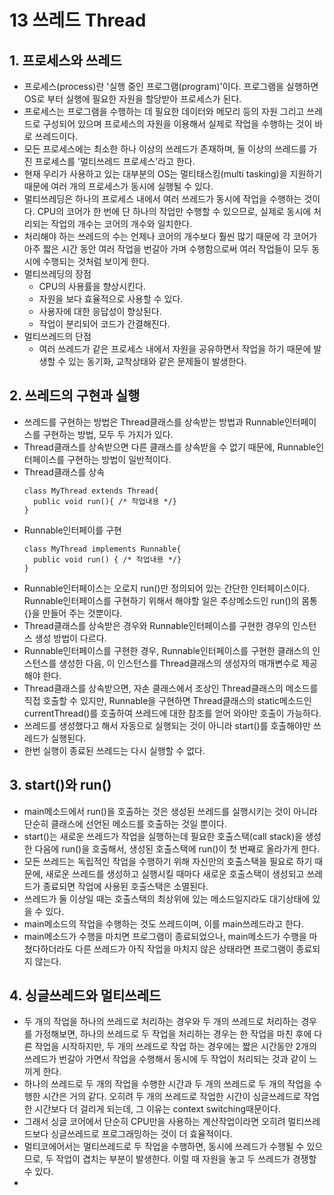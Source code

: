 # 13 쓰레드 Thread

## 1. 프로세스와 쓰레드

+ 프로세스(process)란 '실행 중인 프로그램(program)'이다. 프로그램을 실행하면 OS로 부터 실행에 필요한 자원을 할당받아 프로세스가 된다.
+ 프로세스는 프로그램을 수행하는 데 필요한 데이터와 메모리 등의 자원 그리고 쓰레드로 구성되어 있으며 프로세스의 자원을 이용해서 실제로 작업을 수행하는 것이 바로 쓰레드이다.
+ 모든 프로세스에는 최소한 하나 이상의 쓰레드가 존재하며, 둘 이상의 쓰레드를 가진 프로세스를 '멀티쓰레드 프로세스'라고 한다.
+ 현재 우리가 사용하고 있는 대부분의 OS는 멀티태스킹(multi tasking)을 지원하기 때문에 여러 개의 프로세스가 동시에 실행될 수 있다.
+ 멀티쓰레딩은 하나의 프로세스 내에서 여러 쓰레드가 동시에 작업을 수행하는 것이다. CPU의 코어가 한 번에 단 하나의 작업만 수행할 수 있으므로, 실제로 동시에 처리되는 작업의 개수는 코어의 개수와 일치한다.
+ 처리해야 하는 쓰레드의 수는 언제나 코어의 개수보다 훨씬 많기 때문에 각 코어가 아주 짧은 시간 동안 여러 작업을 번갈아 가며 수행함으로써 여러 작업들이 모두 동시에 수행되는 것처럼 보이게 한다.
+ 멀티쓰레딩의 장점
  + CPU의 사용률을 향상시킨다.
  + 자원을 보다 효율적으로 사용할 수 있다.
  + 사용자에 대한 응답성이 향상된다.
  + 작업이 분리되어 코드가 간결해진다.
+ 멀티쓰레드의 단점
  + 여러 쓰레드가 같은 프로세스 내에서 자원을 공유하면서 작업을 하기 때문에 발생할 수 있는 동기화, 교착상태와 같은 문제들이 발생한다.

   
## 2. 쓰레드의 구현과 실행

+ 쓰레드를 구현하는 방법은 Thread클래스를 상속받는 방법과 Runnable인터페이스를 구현하는 방법, 모두 두 가지가 있다.
+ Thread클래스를 상속받으면 다른 클래스를 상속받을 수 없기 때문에, Runnable인터페이스를 구현하는 방법이 일반적이다.
+ Thread클래스를 상속
  ```
  class MyThread extends Thread{
    public void run(){ /* 작업내용 */}
  }
  ```
+ Runnable인터페이를 구현
  ```
  class MyThread implements Runnable{
    public void run() { /* 작업내용 */}
  }
  ```
+ Runnable인터페이스는 오로지 run()만 정의되어 있는 간단한 인터페이스이다. Runnable인터페이스를 구현하기 위해서 해야할 일은 추상메소드인 run()의 몸통{}을 만들어 주는 것뿐이다.
+ Thread클래스를 상속받은 경우와 Runnable인터페이스를 구현한 경우의 인스턴스 생성 방법이 다르다.
+ Runnable인터페이스를 구현한 경우, Runnable인터페이스를 구현한 클래스의 인스턴스를 생성한 다음, 이 인스턴스를 Thread클래스의 생성자의 매개변수로 제공해야 한다.
+ Thread클래스를 상속받으면, 자손 클래스에서 조상인 Thread클래스의 메소드를 직접 호출할 수 있지만, Runnable을 구현하면 Thread클래스의 static메소드인 currentThread()를 호출하여 쓰레드에 대한 참조를 얻어 와야만 호출이 가능하다.
+ 쓰레드를 생성했다고 해서 자동으로 실행되는 것이 아니라 start()를 호출해야만 쓰레드가 실행된다.
+ 한번 실행이 종료된 쓰레드는 다시 실행할 수 없다.

 
## 3. start()와 run()

+ main메소드에서 run()을 호출하는 것은 생성된 쓰레드를 실행시키는 것이 아니라 단순히 클래스에 선언된 메소드를 호출하는 것일 뿐이다.
+ start()는 새로운 쓰레드가 작업을 실행하는데 필요한 호출스택(call stack)을 생성한 다음에 run()을 호출해서, 생성된 호출스택에 run()이 첫 번째로 올라가게 한다.
+ 모든 쓰레드는 독립적인 작업을 수행하기 위해 자신만의 호출스택을 필요로 하기 때문에, 새로운 쓰레드를 생성하고 실행시킬 때마다 새로운 호출스택이 생성되고 쓰레드가 종료되면 작업에 사용된 호출스택은 소멸된다.
+ 쓰레드가 둘 이상일 때는 호출스택의 최상위에 있는 메소드일지라도 대기상태에 있을 수 있다.
+ main메소드의 작업을 수행하는 것도 쓰레드이며, 이를 main쓰레드라고 한다.
+ main메소드가 수행을 마치면 프로그램이 종료되었으나, main메소드가 수행을 마쳤다하더라도 다른 쓰레드가 아직 작업을 마치지 않은 상태라면 프로그램이 종료되지 않는다.


## 4. 싱글쓰레드와 멀티쓰레드

+ 두 개의 작업을 하나의 쓰레드로 처리하는 경우와 두 개의 쓰레드로 처리하는 경우를 가정해보면, 하나의 쓰레드로 두 작업을 처리하는 경우는 한 작업을 마친 후에 다른 작업을 시작하지만, 두 개의 쓰레드로 작업 하는 경우에는 짧은 시간동안 2개의 쓰레드가 번갈아 가면서 작업을 수행해서 동시에 두 작업이 처리되는 것과 같이 느끼게 한다.
+ 하나의 쓰레드로 두 개의 작업을 수행한 시간과 두 개의 쓰레드로 두 개의 작업을 수행한 시간은 거의 같다. 오히려 두 개의 쓰레드로 작업한 시간이 싱글쓰레드로 작업한 시간보다 더 걸리게 되는데, 그 이유는 context switching때문이다.
+ 그래서 싱글 코어에서 단순히 CPU만을 사용하는 계산작업이라면 오히려 멀티쓰레드보다 싱글쓰레드로 프로그래밍하는 것이 더 효율적이다.
+ 멀티코에어서는 멀티쓰레드로 두 작업을 수행하면, 동시에 쓰레드가 수행될 수 있으므로, 두 작업이 겹치는 부분이 발생한다. 이럴 때 자원을 놓고 두 쓰레드가 경쟁할 수 있다.
+ 
